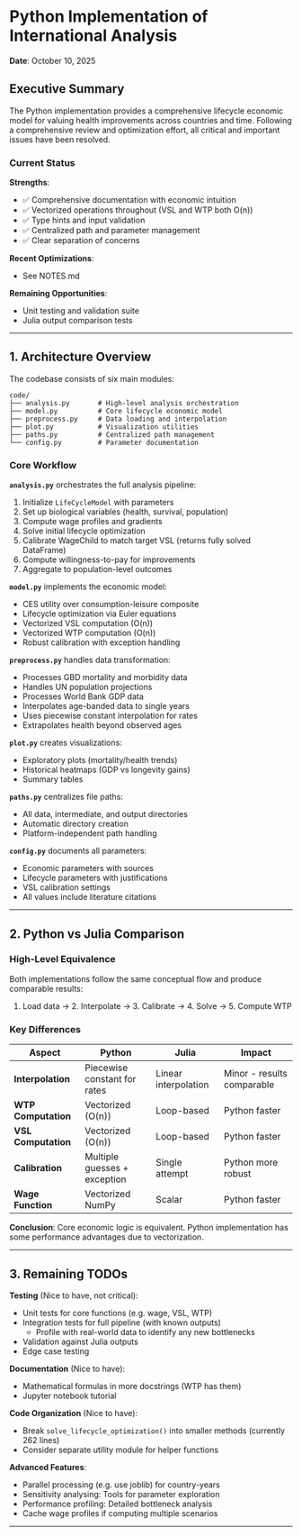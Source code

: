 # Python Implementation of International Analysis

**Date**: October 10, 2025

## Executive Summary

The Python implementation provides a comprehensive lifecycle economic model for valuing health improvements across countries and time. Following a comprehensive review and optimization effort, all critical and important issues have been resolved.

### Current Status

**Strengths**:

- ✅ Comprehensive documentation with economic intuition
- ✅ Vectorized operations throughout (VSL and WTP both O(n))
- ✅ Type hints and input validation
- ✅ Centralized path and parameter management
- ✅ Clear separation of concerns

**Recent Optimizations**:

- See NOTES.md

**Remaining Opportunities**:

- Unit testing and validation suite
- Julia output comparison tests

---

## 1. Architecture Overview

The codebase consists of six main modules:

```
code/
├── analysis.py       # High-level analysis orchestration
├── model.py          # Core lifecycle economic model
├── preprocess.py     # Data loading and interpolation
├── plot.py           # Visualization utilities
├── paths.py          # Centralized path management 
└── config.py         # Parameter documentation 
```

### Core Workflow

**`analysis.py`** orchestrates the full analysis pipeline:

1. Initialize `LifeCycleModel` with parameters
2. Set up biological variables (health, survival, population)
3. Compute wage profiles and gradients
4. Solve initial lifecycle optimization
5. Calibrate WageChild to match target VSL (returns fully solved DataFrame)
6. Compute willingness-to-pay for improvements
7. Aggregate to population-level outcomes

**`model.py`** implements the economic model:

- CES utility over consumption-leisure composite
- Lifecycle optimization via Euler equations
- Vectorized VSL computation (O(n))
- Vectorized WTP computation (O(n))
- Robust calibration with exception handling

**`preprocess.py`** handles data transformation:

- Processes GBD mortality and morbidity data
- Handles UN population projections
- Processes World Bank GDP data
- Interpolates age-banded data to single years
- Uses piecewise constant interpolation for rates
- Extrapolates health beyond observed ages

**`plot.py`** creates visualizations:

- Exploratory plots (mortality/health trends)
- Historical heatmaps (GDP vs longevity gains)
- Summary tables

**`paths.py`** centralizes file paths:

- All data, intermediate, and output directories
- Automatic directory creation
- Platform-independent path handling

**`config.py`** documents all parameters:

- Economic parameters with sources
- Lifecycle parameters with justifications
- VSL calibration settings
- All values include literature citations

---

## 2. Python vs Julia Comparison

### High-Level Equivalence

Both implementations follow the same conceptual flow and produce comparable results:

1. Load data → 2. Interpolate → 3. Calibrate → 4. Solve → 5. Compute WTP

### Key Differences

| Aspect                    | Python                       | Julia                | Impact                     |
| ------------------------- | ---------------------------- | -------------------- | -------------------------- |
| **Interpolation**   | Piecewise constant for rates | Linear interpolation | Minor - results comparable |
| **WTP Computation** | Vectorized (O(n))            | Loop-based           | Python faster              |
| **VSL Computation** | Vectorized (O(n))            | Loop-based           | Python faster              |
| **Calibration**     | Multiple guesses + exception | Single attempt       | Python more robust         |
| **Wage Function**   | Vectorized NumPy             | Scalar               | Python faster              |

**Conclusion**: Core economic logic is equivalent. Python implementation has some performance advantages due to vectorization.

---

## 3. Remaining TODOs

**Testing** (Nice to have, not critical):

- Unit tests for core functions (e.g. wage, VSL, WTP)
- Integration tests for full pipeline (with known outputs)
  - Profile with real-world data to identify any new bottlenecks
- Validation against Julia outputs
- Edge case testing

**Documentation** (Nice to have):

- Mathematical formulas in more docstrings (WTP has them)
- Jupyter notebook tutorial

**Code Organization** (Nice to have):

- Break `solve_lifecycle_optimization()` into smaller methods (currently 262 lines)
- Consider separate utility module for helper functions

**Advanced Features**:

- Parallel processing (e.g. use joblib) for country-years
- Sensitivity analysing: Tools for parameter exploration
- Performance profiling: Detailed bottleneck analysis
- Cache wage profiles if computing multiple scenarios

---
